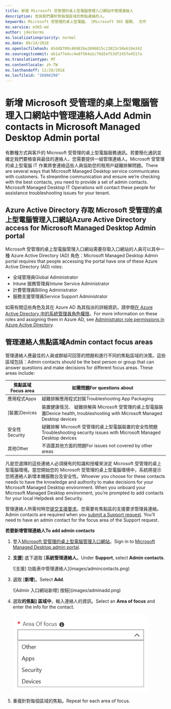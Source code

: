 ```yaml
---
title: 新增 Microsoft 受管理的桌上型電腦管理入口網站中管理連絡人
description: 告訴我們要針對每個區域的焦點連絡的人。
keywords: Microsoft 受管理的桌上型電腦、 [Microsoft 365 服務、 文件
ms.service: m365-md
author: jdeckerms
ms.localizationpriority: normal
ms.date: 09/24/2018
ms.openlocfilehash: 65dd8709c469826e2696015c13823c58eb10e342
ms.sourcegitcommit: eb1a77e4cc4e8f564a1c78d2ef53d7245fe4517a
ms.translationtype: MT
ms.contentlocale: zh-TW
ms.lasthandoff: 11/28/2018
ms.locfileid: "26866298"
---
```

# <a name="add-admin-contacts-in-microsoft-managed-desktop-admin-portal"></a><span data-ttu-id="c2e7b-104">新增 Microsoft 受管理的桌上型電腦管理入口網站中管理連絡人</span><span class="sxs-lookup"><span data-stu-id="c2e7b-104">Add Admin contacts in Microsoft Managed Desktop Admin portal</span></span>

<span data-ttu-id="c2e7b-p101">有數種方式與客戶的 Microsoft 受管理的桌上型電腦服務通訊。若要簡化通訊並確定我們要檢查與最佳的連絡人，您需要提供一組管理連絡人。Microsoft 受管理的桌上型電腦 IT 作業將會連絡這些人員協助您的租用戶疑難排解問題。</span><span class="sxs-lookup"><span data-stu-id="c2e7b-p101">There are several ways that Microsoft Managed Desktop service communicates with customers. To streamline communication and ensure we’re checking with the best contacts, you need to provide a set of admin contacts. Microsoft Managed Desktop IT Operations will contact these people for assistance troubleshooting issues for your tenant.</span></span> 

## <a name="azure-active-directory-access-for-microsoft-managed-desktop-admin-portal"></a><span data-ttu-id="c2e7b-108">Azure Active Directory 存取 Microsoft 受管理的桌上型電腦管理入口網站</span><span class="sxs-lookup"><span data-stu-id="c2e7b-108">Azure Active Directory access for Microsoft Managed Desktop Admin portal</span></span>

<span data-ttu-id="c2e7b-109">Microsoft 受管理的桌上型電腦管理入口網站需要存取入口網站的人員可以其中一種 Azure Active Directory (AD) 角色：</span><span class="sxs-lookup"><span data-stu-id="c2e7b-109">Microsoft Managed Desktop Admin portal requires that people accessing the portal have one of these Azure Active Directory (AD) roles:</span></span>
- <span data-ttu-id="c2e7b-110">全域管理員</span><span class="sxs-lookup"><span data-stu-id="c2e7b-110">Global Administrator</span></span>
- <span data-ttu-id="c2e7b-111">Intune 服務管理員</span><span class="sxs-lookup"><span data-stu-id="c2e7b-111">Intune Service Administrator</span></span>
- <span data-ttu-id="c2e7b-112">計費管理員</span><span class="sxs-lookup"><span data-stu-id="c2e7b-112">Billing Administrator</span></span>
- <span data-ttu-id="c2e7b-113">服務支援管理員</span><span class="sxs-lookup"><span data-stu-id="c2e7b-113">Service Support Administrator</span></span>

<span data-ttu-id="c2e7b-114">如需有關這些角色及其在 Azure AD 為其指派的詳細資訊，請參閱[在 Azure Active Directory 中的系統管理員角色權限](https://docs.microsoft.com/azure/active-directory/users-groups-roles/directory-assign-admin-roles)。</span><span class="sxs-lookup"><span data-stu-id="c2e7b-114">For more information on these roles and assigning them in Azure AD, see [Administrator role permissions in Azure Active Directory](https://docs.microsoft.com/azure/active-directory/users-groups-roles/directory-assign-admin-roles).</span></span> 

## <a name="admin-contact-focus-areas"></a><span data-ttu-id="c2e7b-115">管理連絡人焦點區域</span><span class="sxs-lookup"><span data-stu-id="c2e7b-115">Admin contact focus areas</span></span>

<span data-ttu-id="c2e7b-p102">管理連絡人應最佳的人員或群組可回答的問題和進行不同的焦點區域的決策。這些區域包括：</span><span class="sxs-lookup"><span data-stu-id="c2e7b-p102">Admin contacts should be the best person or group that can answer questions and make decisions for different focus areas. These areas include:</span></span>

<span data-ttu-id="c2e7b-118">焦點區域</span><span class="sxs-lookup"><span data-stu-id="c2e7b-118">Focus area</span></span> | <span data-ttu-id="c2e7b-119">如需問題</span><span class="sxs-lookup"><span data-stu-id="c2e7b-119">For questions about</span></span>
--- | ---
<span data-ttu-id="c2e7b-120">應用程式</span><span class="sxs-lookup"><span data-stu-id="c2e7b-120">Apps</span></span> | <span data-ttu-id="c2e7b-121">疑難排解應用程式封裝</span><span class="sxs-lookup"><span data-stu-id="c2e7b-121">Troubleshooting App Packaging</span></span>
<span data-ttu-id="c2e7b-122">[裝置]</span><span class="sxs-lookup"><span data-stu-id="c2e7b-122">Devices</span></span> | <span data-ttu-id="c2e7b-123">裝置健康情況、 疑難排解與 Microsoft 受管理的桌上型電腦裝置</span><span class="sxs-lookup"><span data-stu-id="c2e7b-123">Device health, troubleshooting with Microsoft Managed Desktop devices</span></span>
<span data-ttu-id="c2e7b-124">安全性</span><span class="sxs-lookup"><span data-stu-id="c2e7b-124">Security</span></span> | <span data-ttu-id="c2e7b-125">疑難排解 Microsoft 受管理的桌上型電腦裝置的安全性問題</span><span class="sxs-lookup"><span data-stu-id="c2e7b-125">Troubleshooting security issues with Microsoft Managed Desktop devices</span></span>
<span data-ttu-id="c2e7b-126">其他</span><span class="sxs-lookup"><span data-stu-id="c2e7b-126">Other</span></span> | <span data-ttu-id="c2e7b-127">不涵蓋其他方面的問題</span><span class="sxs-lookup"><span data-stu-id="c2e7b-127">For issues not covered by other areas</span></span>

<span data-ttu-id="c2e7b-p103">凡是您選擇的這些連絡人必須擁有的知識和授權來決定 Microsoft 受管理的桌上型電腦環境。當您開始您的 Microsoft 受管理的桌上型電腦環境中，系統將提示您將連絡人新增本機服務台及安全性。</span><span class="sxs-lookup"><span data-stu-id="c2e7b-p103">Whoever you choose for these contacts needs to have the knowledge and authority to make decisions for your Microsoft Managed Desktop environment. When you onboard your Microsoft Managed Desktop environment, you’re prompted to add contacts for your local Helpdesk and Security.</span></span> 

<span data-ttu-id="c2e7b-p104">管理連絡人所需何時您[提交支援要求](../working-with-managed-desktop/support.md)。您需要有焦點區的支援要求管理員連絡。</span><span class="sxs-lookup"><span data-stu-id="c2e7b-p104">Admin contacts are required when you [submit a Support request](../working-with-managed-desktop/support.md). You’ll need to have an admin contact for the focus area of the Support request.</span></span> 

<span data-ttu-id="c2e7b-132">**若要新增管理連絡人**</span><span class="sxs-lookup"><span data-stu-id="c2e7b-132">**To add admin contacts**</span></span>

1.  <span data-ttu-id="c2e7b-133">登入[Microsoft 受管理的桌上型電腦管理入口網站](http://aka.ms/mwaasportal)。</span><span class="sxs-lookup"><span data-stu-id="c2e7b-133">Sign in to [Microsoft Managed Desktop admin portal](http://aka.ms/mwaasportal).</span></span> 

2.  <span data-ttu-id="c2e7b-134">**支援**] 底下選取 [**系統管理連絡人**。</span><span class="sxs-lookup"><span data-stu-id="c2e7b-134">Under **Support**, select **Admin contacts**.</span></span> 

    ![支援] 功能表中管理連絡人](images/admincontacts.png)

3. <span data-ttu-id="c2e7b-136">選取 [**新增**]。</span><span class="sxs-lookup"><span data-stu-id="c2e7b-136">Select **Add**.</span></span>

    ![Admin 入口網站新增] 按鈕](images/adminadd.png)

4.  <span data-ttu-id="c2e7b-138">選取**的焦點] 區域中**，輸入連絡人的資訊。</span><span class="sxs-lookup"><span data-stu-id="c2e7b-138">Select an **Area of focus** and enter the info for the contact.</span></span> 

    ![區域的焦點的清單](images/areaoffocus.png)

5. <span data-ttu-id="c2e7b-140">重複針對每個區域的焦點。</span><span class="sxs-lookup"><span data-stu-id="c2e7b-140">Repeat for each area of focus.</span></span> 


